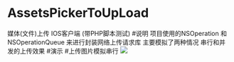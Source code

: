# AssetsPickerToUpLoad
媒体(文件)上传 IOS客户端 (带PHP脚本测试)
#说明
项目使用的NSOperation 和 NSOperationQueue 来进行封装网络上传请求库
主要模拟了两种情况 串行和并发的上传效果
#演示
#上传图片模拟串行
 ![](https://github.com/HotWordland/AssetsPickerToUpLoad/blob/master/演示说明/orderTask.gif)

